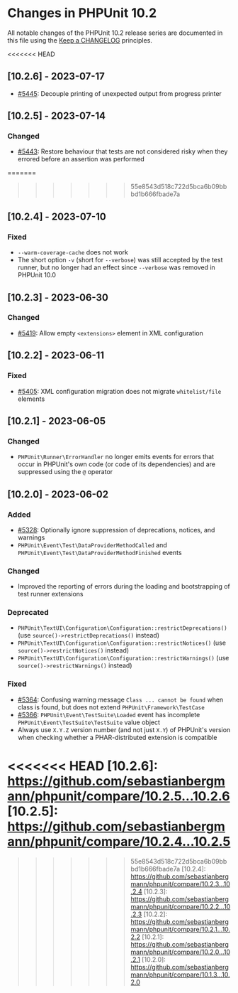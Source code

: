 # Changes in PHPUnit 10.2

All notable changes of the PHPUnit 10.2 release series are documented in this file using the [Keep a CHANGELOG](https://keepachangelog.com/) principles.

<<<<<<< HEAD
## [10.2.6] - 2023-07-17

* [#5445](https://github.com/sebastianbergmann/phpunit/issues/5445): Decouple printing of unexpected output from progress printer

## [10.2.5] - 2023-07-14

### Changed

* [#5443](https://github.com/sebastianbergmann/phpunit/issues/5443): Restore behaviour that tests are not considered risky when they errored before an assertion was performed

=======
>>>>>>> 55e8543d518c722d5bca6b09bbbd1b666fbade7a
## [10.2.4] - 2023-07-10

### Fixed

* `--warm-coverage-cache` does not work
* The short option `-v` (short for `--verbose`)  was still accepted by the test runner, but no longer had an effect since `--verbose` was removed in PHPUnit 10.0

## [10.2.3] - 2023-06-30

### Changed

* [#5419](https://github.com/sebastianbergmann/phpunit/pull/5419): Allow empty `<extensions>` element in XML configuration

## [10.2.2] - 2023-06-11

### Fixed

* [#5405](https://github.com/sebastianbergmann/phpunit/issues/5405): XML configuration migration does not migrate `whitelist/file` elements

## [10.2.1] - 2023-06-05

### Changed

* `PHPUnit\Runner\ErrorHandler` no longer emits events for errors that occur in PHPUnit's own code (or code of its dependencies) and are suppressed using the `@` operator

## [10.2.0] - 2023-06-02

### Added

* [#5328](https://github.com/sebastianbergmann/phpunit/issues/5328): Optionally ignore suppression of deprecations, notices, and warnings
* `PHPUnit\Event\Test\DataProviderMethodCalled` and `PHPUnit\Event\Test\DataProviderMethodFinished` events

### Changed

* Improved the reporting of errors during the loading and bootstrapping of test runner extensions

### Deprecated

* `PHPUnit\TextUI\Configuration\Configuration::restrictDeprecations()` (use `source()->restrictDeprecations()` instead)
* `PHPUnit\TextUI\Configuration\Configuration::restrictNotices()` (use `source()->restrictNotices()` instead)
* `PHPUnit\TextUI\Configuration\Configuration::restrictWarnings()` (use `source()->restrictWarnings()` instead)

### Fixed

* [#5364](https://github.com/sebastianbergmann/phpunit/issues/5364): Confusing warning message `Class ... cannot be found` when class is found, but does not extend `PHPUnit\Framework\TestCase`
* [#5366](https://github.com/sebastianbergmann/phpunit/issues/5366): `PHPUnit\Event\TestSuite\Loaded` event has incomplete `PHPUnit\Event\TestSuite\TestSuite` value object
* Always use `X.Y.Z` version number (and not just `X.Y`) of PHPUnit's version when checking whether a PHAR-distributed extension is compatible

<<<<<<< HEAD
[10.2.6]: https://github.com/sebastianbergmann/phpunit/compare/10.2.5...10.2.6
[10.2.5]: https://github.com/sebastianbergmann/phpunit/compare/10.2.4...10.2.5
=======
>>>>>>> 55e8543d518c722d5bca6b09bbbd1b666fbade7a
[10.2.4]: https://github.com/sebastianbergmann/phpunit/compare/10.2.3...10.2.4
[10.2.3]: https://github.com/sebastianbergmann/phpunit/compare/10.2.2...10.2.3
[10.2.2]: https://github.com/sebastianbergmann/phpunit/compare/10.2.1...10.2.2
[10.2.1]: https://github.com/sebastianbergmann/phpunit/compare/10.2.0...10.2.1
[10.2.0]: https://github.com/sebastianbergmann/phpunit/compare/10.1.3...10.2.0
